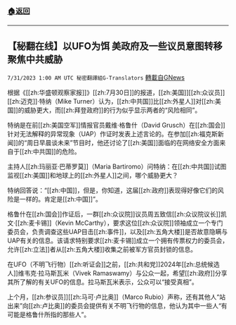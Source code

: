 ###  [:house:返回](README.md)
---


## 【秘翻在线】以UFO为饵    美政府及一些议员意图转移聚焦中共威胁
`7/31/2023 1:00 AM UTC 秘密翻譯組G-Translators` [轉載自GNews](https://gnews.org/articles/1500101)

根据《[[zh:华盛顿观察家报]]》[[zh:7月30日]]的报道，[[zh:美国]][[zh:众议员]][[zh:迈克]]·特纳（Mike Turner）认为，[[zh:中共国]]比[[zh:外星人]]对[[zh:美国]]的威胁更大，而[[zh:拜登政府]]的行为似乎显示两者的“风险相同”。

特纳是在前[[zh:美国空军]]情报官员戴维·格鲁什（David Grusch）在[[zh:国会]]针对无法解释的异常现象（UAP）作证时发表上述言论的。在参加[[zh:福克斯新闻]]的“周日早晨谈未来”节目时，他还讨论了[[zh:美国]]面临的在网络安全方面来自于[[zh:中共国]]的危险。

主持人[[zh:玛丽亚·巴蒂罗莫]]（Maria Bartiromo）问特纳：在[[zh:中共国]]试图监视[[zh:美国]]和地球上的[[zh:外星人]]之间，哪个威胁更大？

特纳回答说：“[[zh:中国]]，但是，你知道，这届[[zh:政府]]表现得好像它们的风险是一样的。肯定是[[zh:中国]]”。

格鲁什在[[zh:国会]]作证后，一群[[zh:众议院]]议员周五致信[[zh:众议院议长]]凯文·[[zh:麦卡锡]]（Kevin McCarthy），要求这位[[zh:众议院]]领袖成立一个专门委员会，负责调查这些UAP目击[[zh:事件]]，以及[[zh:五角大楼]]是否故意隐瞒与UAP有关的信息。该请求特别要求[[zh:麦卡锡]]成立一个拥有传票权力的委员会，允许[[zh:立法]]者从[[zh:五角大楼]]收集之前被军方官员封锁的信息。

在UFO（不明飞行物）[[zh:听证会]]之前，[[zh:共和党]]2024年[[zh:总统候选人]]维韦克·拉马斯瓦米（Vivek Ramaswamy）与公众一起，希望[[zh:政府]]分享其所了解的有关UFO的信息。拉马斯瓦米表示，公众可以“接受真相”。

上个月，[[zh:参议员]][[zh:马可·卢比奥]]（Marco Rubio）声称，还有其他人“站出来”向[[zh:卢比奥]]的委员会提供有关不明飞行物的信息，他认为其中一些人“有可能是格鲁什所指的那些人”。

